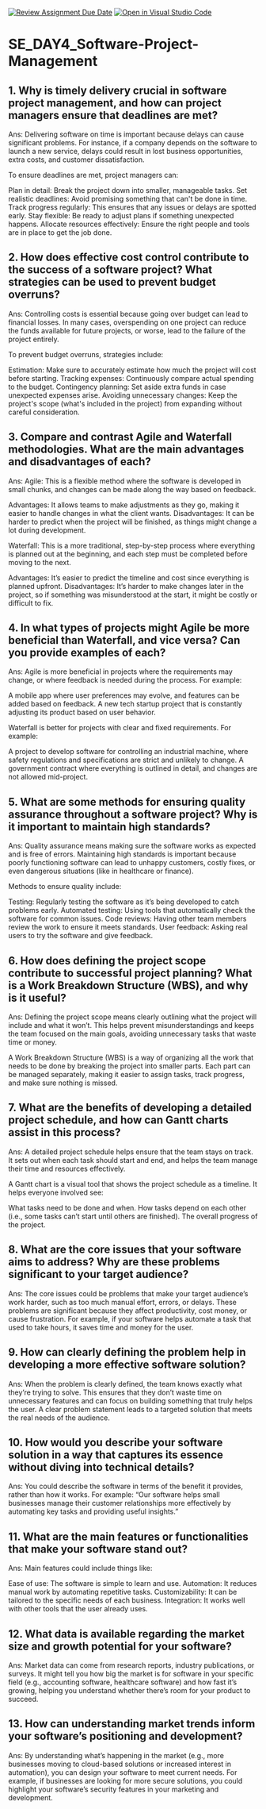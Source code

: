 [![Review Assignment Due Date](https://classroom.github.com/assets/deadline-readme-button-22041afd0340ce965d47ae6ef1cefeee28c7c493a6346c4f15d667ab976d596c.svg)](https://classroom.github.com/a/9pw6JKcu)
[![Open in Visual Studio Code](https://classroom.github.com/assets/open-in-vscode-2e0aaae1b6195c2367325f4f02e2d04e9abb55f0b24a779b69b11b9e10269abc.svg)](https://classroom.github.com/online_ide?assignment_repo_id=15939112&assignment_repo_type=AssignmentRepo)
# SE_DAY4_Software-Project-Management
## 1. Why is timely delivery crucial in software project management, and how can project managers ensure that deadlines are met?
Ans:
Delivering software on time is important because delays can cause significant problems. For instance, if a company depends on the software to launch a new service, delays could result in lost business opportunities, extra costs, and customer dissatisfaction.

To ensure deadlines are met, project managers can:

Plan in detail: Break the project down into smaller, manageable tasks.
Set realistic deadlines: Avoid promising something that can't be done in time.
Track progress regularly: This ensures that any issues or delays are spotted early.
Stay flexible: Be ready to adjust plans if something unexpected happens.
Allocate resources effectively: Ensure the right people and tools are in place to get the job done.


## 2. How does effective cost control contribute to the success of a software project? What strategies can be used to prevent budget overruns?
Ans:
Controlling costs is essential because going over budget can lead to financial losses. In many cases, overspending on one project can reduce the funds available for future projects, or worse, lead to the failure of the project entirely.

To prevent budget overruns, strategies include:

Estimation: Make sure to accurately estimate how much the project will cost before starting.
Tracking expenses: Continuously compare actual spending to the budget.
Contingency planning: Set aside extra funds in case unexpected expenses arise.
Avoiding unnecessary changes: Keep the project's scope (what's included in the project) from expanding without careful consideration.


## 3. Compare and contrast Agile and Waterfall methodologies. What are the main advantages and disadvantages of each?
Ans:
Agile: This is a flexible method where the software is developed in small chunks, and changes can be made along the way based on feedback.

Advantages: It allows teams to make adjustments as they go, making it easier to handle changes in what the client wants.
Disadvantages: It can be harder to predict when the project will be finished, as things might change a lot during development.

Waterfall: This is a more traditional, step-by-step process where everything is planned out at the beginning, and each step must be completed before moving to the next.

Advantages: It’s easier to predict the timeline and cost since everything is planned upfront.
Disadvantages: It’s harder to make changes later in the project, so if something was misunderstood at the start, it might be costly or difficult to fix.
## 4. In what types of projects might Agile be more beneficial than Waterfall, and vice versa? Can you provide examples of each?
Ans:
Agile is more beneficial in projects where the requirements may change, or where feedback is needed during the process. For example:

A mobile app where user preferences may evolve, and features can be added based on feedback.
A new tech startup project that is constantly adjusting its product based on user behavior.

Waterfall is better for projects with clear and fixed requirements. For example:

A project to develop software for controlling an industrial machine, where safety regulations and specifications are strict and unlikely to change.
A government contract where everything is outlined in detail, and changes are not allowed mid-project.

## 5. What are some methods for ensuring quality assurance throughout a software project? Why is it important to maintain high standards?
Ans:
Quality assurance means making sure the software works as expected and is free of errors. Maintaining high standards is important because poorly functioning software can lead to unhappy customers, costly fixes, or even dangerous situations (like in healthcare or finance).

Methods to ensure quality include:

Testing: Regularly testing the software as it’s being developed to catch problems early.
Automated testing: Using tools that automatically check the software for common issues.
Code reviews: Having other team members review the work to ensure it meets standards.
User feedback: Asking real users to try the software and give feedback.

## 6. How does defining the project scope contribute to successful project planning? What is a Work Breakdown Structure (WBS), and why is it useful?
Ans:
Defining the project scope means clearly outlining what the project will include and what it won’t. This helps prevent misunderstandings and keeps the team focused on the main goals, avoiding unnecessary tasks that waste time or money.

A Work Breakdown Structure (WBS) is a way of organizing all the work that needs to be done by breaking the project into smaller parts. Each part can be managed separately, making it easier to assign tasks, track progress, and make sure nothing is missed.

## 7. What are the benefits of developing a detailed project schedule, and how can Gantt charts assist in this process?
Ans:
A detailed project schedule helps ensure that the team stays on track. It sets out when each task should start and end, and helps the team manage their time and resources effectively.

A Gantt chart is a visual tool that shows the project schedule as a timeline. It helps everyone involved see:

What tasks need to be done and when.
How tasks depend on each other (i.e., some tasks can’t start until others are finished).
The overall progress of the project.

## 8. What are the core issues that your software aims to address? Why are these problems significant to your target audience?
Ans:
The core issues could be problems that make your target audience’s work harder, such as too much manual effort, errors, or delays. These problems are significant because they affect productivity, cost money, or cause frustration. For example, if your software helps automate a task that used to take hours, it saves time and money for the user.

## 9. How can clearly defining the problem help in developing a more effective software solution?
Ans:
When the problem is clearly defined, the team knows exactly what they’re trying to solve. This ensures that they don’t waste time on unnecessary features and can focus on building something that truly helps the user. A clear problem statement leads to a targeted solution that meets the real needs of the audience.

## 10. How would you describe your software solution in a way that captures its essence without diving into technical details?
Ans:
You could describe the software in terms of the benefit it provides, rather than how it works. For example: “Our software helps small businesses manage their customer relationships more effectively by automating key tasks and providing useful insights.”

## 11. What are the main features or functionalities that make your software stand out?
Ans:
Main features could include things like:

Ease of use: The software is simple to learn and use.
Automation: It reduces manual work by automating repetitive tasks.
Customizability: It can be tailored to the specific needs of each business.
Integration: It works well with other tools that the user already uses.

## 12. What data is available regarding the market size and growth potential for your software?
Ans:
Market data can come from research reports, industry publications, or surveys. It might tell you how big the market is for software in your specific field (e.g., accounting software, healthcare software) and how fast it’s growing, helping you understand whether there’s room for your product to succeed.

## 13. How can understanding market trends inform your software’s positioning and development?
Ans:
By understanding what’s happening in the market (e.g., more businesses moving to cloud-based solutions or increased interest in automation), you can design your software to meet current needs. For example, if businesses are looking for more secure solutions, you could highlight your software’s security features in your marketing and development.
